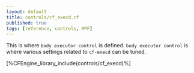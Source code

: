 ```yaml
---
layout: default
title: controls/cf_execd.cf
published: true
tags: [reference, controls, MPF]
---
```


This is where `body executor control` is defined. `body executor control` is where
various settings related to `cf-execd` can be tuned.

[%CFEngine_library_include(controls/cf_execd)%]

